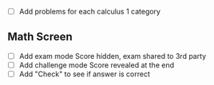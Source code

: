 - [ ] Add problems for each calculus 1 category

## Math Screen

- [ ] Add exam mode
      Score hidden, exam shared to 3rd party
- [ ] Add challenge mode
      Score revealed at the end
- [ ] Add "Check" to see if answer is correct
